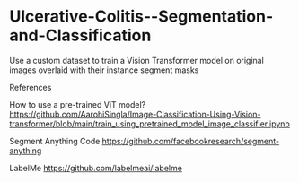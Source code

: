 # Ulcerative-Colitis--Segmentation-and-Classification
Use a custom dataset to train a Vision Transformer model on original images overlaid with their instance segment masks

References

How to use a pre-trained ViT model?
https://github.com/AarohiSingla/Image-Classification-Using-Vision-transformer/blob/main/train_using_pretrained_model_image_classifier.ipynb

Segment Anything Code
https://github.com/facebookresearch/segment-anything

LabelMe
https://github.com/labelmeai/labelme
